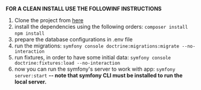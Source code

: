 **FOR A CLEAN INSTALL USE THE FOLLOWINF INSTRUCTIONS**

1. Clone the project from [here](https://github.com/Behnamfe76/symfony-blog.git)
2. install the dependencies using the following orders:
   `composer install`
   `npm install`
3. prepare the database configurations in .env file
4. run the migrations:
   `symfony console doctrine:migrations:migrate --no-interaction`
5. run fixtures, in order to have some initial data:
   `symfony console doctrine:fixtures:load --no-interaction`
6. now you can run the symfony's server to work with app:
   `symfony server:start`
   **-- note that symfony CLI must be installed to run the local server.**